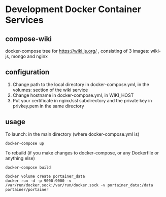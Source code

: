 # Development Docker Container Services

## compose-wiki

docker-compose tree for https://wiki.js.org/ , consisting of 3 images: wiki-js, mongo and nginx

## configuration

1. Change path to the local directory in docker-compose.yml, in the volumes: section of the wiki service
1. Change hostname in docker-compose.yml, in WIKI_HOST
1. Put your certificate in nginx/ssl subdirectory and the private key in privkey.pem in the same directory

## usage

To launch: in the main directory (where docker-compose.yml is)

`docker-compose up`

To rebuild (if you make changes to docker-compose, or any Dockerfile or anything else)

`docker-compose build`

``` docker
docker volume create portainer_data
docker run -d -p 9000:9000 -v /var/run/docker.sock:/var/run/docker.sock -v portainer_data:/data portainer/portainer
```